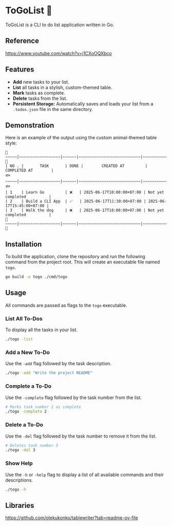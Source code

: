 # ToGoList 📝
ToGoList is a CLI to do list application written in Go.

## Reference
https://www.youtube.com/watch?v=j1CXoOQXbco

## Features

* **Add** new tasks to your list.
* **List** all tasks in a stylish, custom-themed table.
* **Mark** tasks as complete.
* **Delete** tasks from the list.
* **Persistent Storage:** Automatically saves and loads your list from a `.todos.json` file in the same directory.

## Demonstration

Here is an example of the output using the custom animal-themed table style:

```
🐾~~~~~|~~~~~~~~~~~~~~~~~~|~~~~~~|~~~~~~~~~~~~~~~~~~~~~~~~~~~|~~~~~~~~~~~~~~~~~~~~~~~~~~🐾
| NO . |       TASK       | DONE |        CREATED AT         |        COMPLETED AT        |
🐟~~~~~|~~~~~~~~~~~~~~~~~~|~~~~~~|~~~~~~~~~~~~~~~~~~~~~~~~~~~|~~~~~~~~~~~~~~~~~~~~~~~~~~🐟
| 1    | Learn Go         | ❌   | 2025-06-17T10:00:00+07:00 | Not yet completed          |
| 2    | Build a CLI App  | ✅   | 2025-06-17T11:30:00+07:00 | 2025-06-17T15:45:00+07:00 |
| 3    | Walk the dog     | ❌   | 2025-06-17T18:00:00+07:00 | Not yet completed          |
🐾~~~~~|~~~~~~~~~~~~~~~~~~|~~~~~~|~~~~~~~~~~~~~~~~~~~~~~~~~~~|~~~~~~~~~~~~~~~~~~~~~~~~~~🐾
```

## Installation

To build the application, clone the repository and run the following command from the project root. This will create an executable file named `togo`.

```bash
go build -o togo ./cmd/togo
```

## Usage

All commands are passed as flags to the `togo` executable.

### List All To-Dos

To display all the tasks in your list.

```bash
./togo -list
```

### Add a New To-Do

Use the `-add` flag followed by the task description.

```bash
./togo -add "Write the project README"
```

### Complete a To-Do

Use the `-complete` flag followed by the task number from the list.

```bash
# Marks task number 2 as complete
./togo -complete 2
```

### Delete a To-Do

Use the `-del` flag followed by the task number to remove it from the list.

```bash
# Deletes task number 3
./togo -del 3
```

### Show Help

Use the `-h` or `-help` flag to display a list of all available commands and their descriptions.

```bash
./togo -h
```

## Libraries
https://github.com/olekukonko/tablewriter?tab=readme-ov-file
